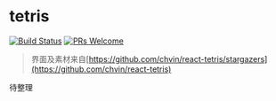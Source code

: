 # tetris
[![Build Status](https://travis-ci.com/lf7817/tetris.svg?branch=master)](https://travis-ci.com/lf7817/tetris)
[![PRs Welcome](https://img.shields.io/badge/PRs-welcome-brightgreen.svg?style=flat-square)](http://makeapullrequest.com)
> 界面及素材来自[https://github.com/chvin/react-tetris/stargazers](https://github.com/chvin/react-tetris)






待整理
